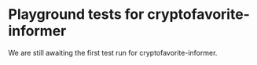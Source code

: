 # Playground tests for cryptofavorite-informer
We are still awaiting the first test run for cryptofavorite-informer.
